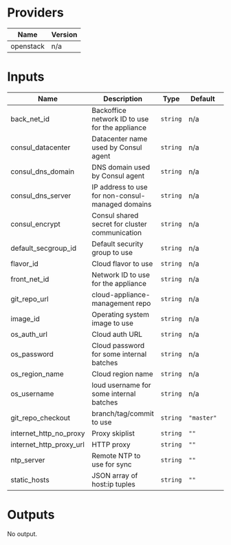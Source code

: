 # Providers

| Name | Version |
|------|---------|
| openstack | n/a |

# Inputs

| Name | Description | Type | Default | Required |
|------|-------------|------|---------|:-----:|
| back\_net\_id | Backoffice network ID to use for the appliance | `string` | n/a | yes |
| consul\_datacenter | Datacenter name used by Consul agent | `string` | n/a | yes |
| consul\_dns\_domain | DNS domain used by Consul agent | `string` | n/a | yes |
| consul\_dns\_server | IP address to use for non-consul-managed domains | `string` | n/a | yes |
| consul\_encrypt | Consul shared secret for cluster communication | `string` | n/a | yes |
| default\_secgroup\_id | Default security group to use | `string` | n/a | yes |
| flavor\_id | Cloud flavor to use | `string` | n/a | yes |
| front\_net\_id | Network ID to use for the appliance | `string` | n/a | yes |
| git\_repo\_url | cloud-appliance-management repo | `string` | n/a | yes |
| image\_id | Operating system image to use | `string` | n/a | yes |
| os\_auth\_url | Cloud auth URL | `string` | n/a | yes |
| os\_password | Cloud password for some internal batches | `string` | n/a | yes |
| os\_region\_name | Cloud region name | `string` | n/a | yes |
| os\_username | loud username for some internal batches | `string` | n/a | yes |
| git\_repo\_checkout | branch/tag/commit to use | `string` | `"master"` | no |
| internet\_http\_no\_proxy | Proxy skiplist | `string` | `""` | no |
| internet\_http\_proxy\_url | HTTP proxy | `string` | `""` | no |
| ntp\_server | Remote NTP to use for sync | `string` | `""` | no |
| static\_hosts | JSON array of host:ip tuples | `string` | `""` | no |

# Outputs

No output.

